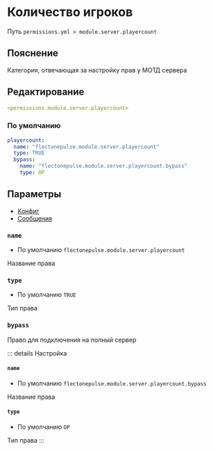# Количество игроков
Путь `permissions.yml > module.server.playercount`

## Пояснение
Категория, отвечающая за настройку прав у МОТД сервера

## Редактирование
```yaml
<permissions.module.server.playercount>
```

### По умолчанию
```yaml
playercount:
  name: "flectonepulse.module.server.playercount"
  type: TRUE
  bypass:
    name: "flectonepulse.module.server.playercount.bypass"
    type: OP
```

## Параметры

- [Конфиг](/ru/config/module/server/playercount/)
- [Сообщения](/ru/messages/ru_ru/module/server/playercount/)

### `name`
- По умолчанию `flectonepulse.module.server.playercount`

Название права

### `type`
- По умолчанию `TRUE`

Тип права

### `bypass`

Право для подключения на полный сервер

::: details Настройка
#### `name`
- По умолчанию `flectonepulse.module.server.playercount.bypass`

Название права

#### `type`
- По умолчанию `OP`

Тип права
:::

<!--@include: @/ru/parts/permission.md-->

